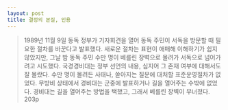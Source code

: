 ```yaml
---
layout: post
title: 결정의 본질, 인용
---
```

>1989년 11월 9일 동독 정부가 기자회견을 열어 동독 주민이 서독을 방문할 때 필요한 절차를 바꾼다고 발표했다. 새로운 절차는 표현이 애매해 이해하기가 쉽지 않았지만, 그날 밤 동독 주민 수만 명이 베를린 장벽으로 몰려가 서독으로 넘어가려고 시도했다. 국경경비대는 정부 선언의 내용, 심지어 그 존재 여부에 대해서도 잘 몰랐다. 수만 명이 몰려든 사태나, 쏟아지는 질문에 대처할 표준운영절차가 없었다. 무방비 상태에서 경비대는 군중에 발표하거나 길을 열어주는 수밖에 없었다. 경비대는 길을 열어주는 방법을 택했고, 그래서 베를린 장벽이 무너졌다. 203p
